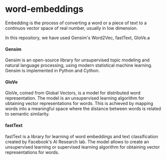 # word-embeddings
Embedding is the process of converting a word or a piece of text to a continuos vector space of real number, usually in low dimension.

In this repository, we have used Gensim's Word2Vec, fastText, GloVe.a

#### Gensim
Gensim is an open-source library for unsupervised topic modeling and natural language processing, using modern statistical machine learning. Gensim is implemented in Python and Cython.


#### GloVe
GloVe, coined from Global Vectors, is a model for distributed word representation. The model is an unsupervised learning algorithm for obtaining vector representations for words. This is achieved by mapping words into a meaningful space where the distance between words is related to semantic similarity.


#### fastText
fastText is a library for learning of word embeddings and text classification created by Facebook's AI Research lab. The model allows to create an unsupervised learning or supervised learning algorithm for obtaining vector representations for words.
